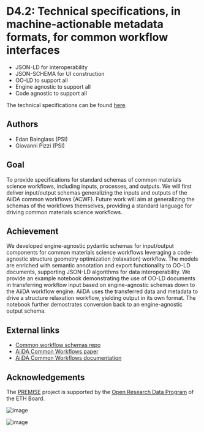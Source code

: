 # D4.2: Technical specifications, in machine-actionable metadata formats, for common workflow interfaces

- JSON-LD for interoperability
- JSON-SCHEMA for UI construction
- OO-LD to support all
- Engine agnostic to support all
- Code agnostic to support all

The technical specifications can be found [here](https://github.com/ord-premise/common-workflow-schemas/blob/main/technical_specifications.md).

## Authors

- Edan Bainglass (PSI)
- Giovanni Pizzi (PSI)

## Goal

To provide specifications for standard schemas of common materials science workflows, including inputs, processes, and outputs.
We will first deliver input/output schemas generalizing the inputs and outputs of the AiiDA common workflows (ACWF).
Future work will aim at generalizing the schemas of the workflows themselves, providing a standard language for driving common materials science workflows.

## Achievement

We developed engine-agnostic pydantic schemas for input/output components for common materials science workflows leveraging a code-agnostic structure geometry optimization (relaxation) workflow.
The models are enriched with semantic annotation and export functionality to OO-LD documents, supporting JSON-LD algorithms for data interoperability.
We provide an example notebook demonstrating the use of OO-LD documents in transferring workflow input based on engine-agnostic schemas down to the AiiDA workflow engine.
AiiDA uses the transferred data and metadata to drive a structure relaxation workflow, yielding output in its own format.
The notebook further demostrates conversion back to an engine-agnostic output schema.

## External links

- [Common workflow schemas repo](https://github.com/edan-bainglass/common-workflow-schemas)
- [AiiDA Common Workflows paper](https://www.nature.com/articles/s41524-021-00594-6)
- [AiiDA Common Workflows documentation](https://aiida-common-workflows.readthedocs.io/en/latest/)

## Acknowledgements

The [PREMISE](https://ord-premise.org/) project is supported by the [Open Research Data Program](https://ethrat.ch/en/eth-domain/open-research-data/) of the ETH Board.

![image](https://ord-premise.org/assets/img/logos/PREMISE-logo.svg)

![image](https://ethrat.ch/wp-content/uploads/2021/12/ethr_en_rgb_black.svg)
